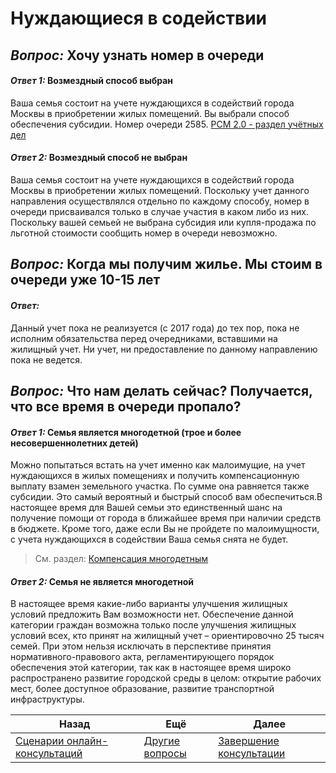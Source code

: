 # Нуждающиеся в содействии

## *Вопрос:* Хочу узнать номер в очереди
#### *Ответ 1:* Возмездный способ выбран
Ваша семья состоит на учете нуждающихся в содействий города Москвы в приобретении жилых помещений. Вы выбрали способ обеспечения субсидии.  Номер очереди 2585. 
	[РСМ 2.0 - раздел учётных дел](http://webrsm.mlc.gov:5222/RegistersView/KursKpu)
#### *Ответ 2:* Возмездный способ не выбран
Ваша семья состоит на учете нуждающихся в содействий города Москвы в приобретении жилых помещений. Поскольку учет данного направления осуществлялся отдельно по каждому способу, номер в очереди присваивался только в случае участия в каком либо из них. Поскольку вашей семьей не выбрана субсидия или купля-продажа по льготной стоимости сообщить номер в очереди невозможно.
## *Вопрос:* Когда мы получим жилье. Мы стоим в очереди уже 10-15 лет
#### *Ответ:* 
Данный учет пока не реализуется (с 2017 года) до тех пор, пока не исполним обязательства перед очередниками, вставшими на жилищный учет. Ни учет, ни предоставление по данному направлению пока не ведется. 
## *Вопрос:* Что нам делать сейчас? Получается, что все время в очереди пропало?

#### *Ответ 1:* Семья является многодетной (трое и более несовершеннолетних детей)
Можно попытаться встать на учет именно как малоимущие, на учет нуждающихся в жилых помещениях и получить компенсационную выплату взамен земельного участка.  По сумме она равняется также субсидии.  Это самый вероятный и быстрый способ вам обеспечиться.В настоящее время для Вашей семьи это единственный шанс на получение помощи от города в ближайшее время при наличии средств в бюджете. Кроме того, даже если Вы не пройдете по малоимущности, с учета нуждающихся в содействии Ваша семья снята не будет.
> См. раздел: [Компенсация многодетным](Компенсация%20многодетным.md)
#### *Ответ 2:* Семья не является многодетной
В настоящее время какие-либо варианты улучшения жилищных условий предложить Вам возможности нет. Обеспечение данной категории граждан возможна только после улучшения жилищных условий всех, кто принят на жилищный учет – ориентировочно 25 тысяч семей. При этом нельзя исключать в перспективе принятия нормативного-правового акта, регламентирующего порядок обеспечения этой категории, так как в настоящее время широко распространено развитие городской среды в целом: открытие рабочих мест, более доступное образование, развитие транспортной инфраструктуры.

| Назад                                                           | Ещё                             | Далее                               |
| --------------------------------------------------------------- | ------------------------------- | ----------------------------------- |
| [Сценарии онлайн-консультаций](/README.md) | [Другие вопросы](./Предметные.md) | [Завершение консультации](/Универсальные/Выход.md) |
